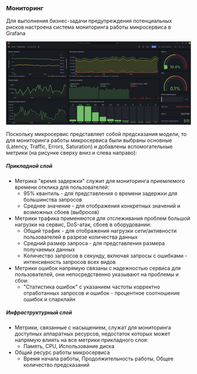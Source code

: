 ### Мониторинг
Для выполнения бизнес-задачи предупреждения потенциальных рисков настроена система мониторинга работы микросервиса в Grafana

![](/services/grafana/provisioning/dashboards/screenshot.jpg)

Поскольку микросервис представляет собой предсказания модели, то для мониторинга работы микросервиса были выбраны основные (Latency, Traffic, Errors, Saturation) и добавлены вспомогательные метрики (на рисунке сверху вниз и слева направо):
##### Прикладной слой
- Метрика "время задержки" служит для мониторинга приемлемого времени отклика для пользователей:
  - 95% квантиль - для представления о времени задержки для большинства запросов
  - Среднее значение - для отображения конкретных значений и возможных сбоев (выбросов)
- Метрики трафика применяются для отслеживания проблем большой нагрузки на сервис, DoS-атак, сбоев в оборудовании:
  - Общий трафик - для отображения нагрузки сети/активности пользователей в разрезе количества данных
  - Средний размер запроса - для представления размера получаемых данных
  - Количество запросов в секунду, включая запросы с ошибками - интенсивность запросов всех видов
- Метрики ошибок напрямую связаны с надежностью сервиса для пользователей, они непосредственно указывают на проблемы и сбои:
  - "Статистика ошибок" с указанием частоты корректно отработанных запросов и ошибок - процентное соотношение ошибок и спарклайн

##### Инфраструктурный слой 
- Метрики, связанные с насыщением, служат для мониторинга доступных аппаратных ресурсов, недостаток которых может напрямую влиять на все метрики прикладного слоя:
  - Память, CPU, Использование диска
- Общий ресурс работы микросервиса
  - Время начала работы, Продолжительность работы, Общее количество предсказаний
